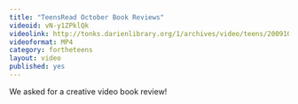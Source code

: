 ```yaml
---
title: "TeensRead October Book Reviews"
videoid: vN-y1ZPklQk
videolink: http://tonks.darienlibrary.org/1/archives/video/teens/20091001_teens_read.mp4
videoformat: MP4
category: fortheteens
layout: video
published: yes
---
```


We asked for a creative video book review!